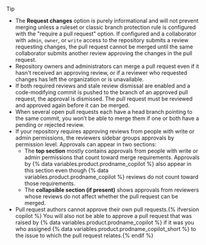 > [!TIP]
> * The **Request changes** option is purely informational and will not prevent merging unless a ruleset or classic branch protection rule is configured with the "require a pull request" option. If configured and a collaborator with `admin`, `owner`, or `write` access to the repository submits a review requesting changes, the pull request cannot be merged until the same collaborator submits another review approving the changes in the pull request.
> * Repository owners and administrators can merge a pull request even if it hasn't received an approving review, or if a reviewer who requested changes has left the organization or is unavailable.
> * If both required reviews and stale review dismissal are enabled and a code-modifying commit is pushed to the branch of an approved pull request, the approval is dismissed. The pull request must be reviewed and approved again before it can be merged.
> * When several open pull requests each have a head branch pointing to the same commit, you won’t be able to merge them if one or both have a pending or rejected review.
> * If your repository requires approving reviews from people with write or admin permissions, the reviewers sidebar groups approvals by permission level. Approvals can appear in two sections:
>     * The **top section** mostly contains approvals from people with write or admin permissions that count toward merge requirements. Approvals by {% data variables.product.prodname_copilot %} also appear in this section even though {% data variables.product.prodname_copilot %} reviews do not count toward those requirements.
>     * The **collapsible section (if present)** shows approvals from reviewers whose reviews do not affect whether the pull request can be merged.
> * Pull request authors cannot approve their own pull requests.{% ifversion copilot %} You will also not be able to approve a pull request that was raised by {% data variables.product.prodname_copilot %} if it was you who assigned {% data variables.product.prodname_copilot_short %} to the issue to which the pull request relates.{% endif %}
